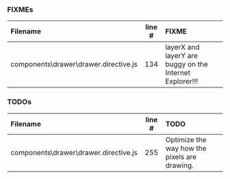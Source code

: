 ### FIXMEs
| Filename | line # | FIXME
|:------|:------:|:------
| components\drawer\drawer.directive.js | 134 | layerX and layerY are buggy on the Internet Explorer!!!

### TODOs
| Filename | line # | TODO
|:------|:------:|:------
| components\drawer\drawer.directive.js | 255 | Optimize the way how the pixels are drawing.